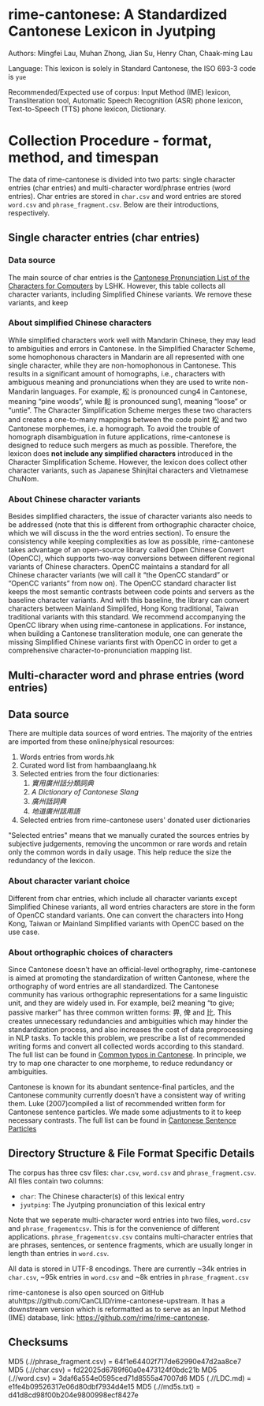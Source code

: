 # rime-cantonese: A Standardized Cantonese Lexicon in Jyutping

Authors: Mingfei Lau, Muhan Zhong, Jian Su, Henry Chan, Chaak-ming Lau

Language: This lexicon is solely in Standard Cantonese, the ISO 693-3 code is `yue`

Recommended/Expected use of corpus: Input Method (IME) lexicon, Transliteration tool, Automatic Speech Recognition (ASR) phone lexicon, Text-to-Speech (TTS) phone lexicon, Dictionary.

# Collection Procedure - format, method, and timespan

The data of rime-cantonese is divided into two parts: single character entries (char entries) and multi-character word/phrase entries (word entries). Char entries are stored in `char.csv` and word entries are stored `word.csv` and `phrase_fragment.csv`. Below are their introductions, respectively.

## Single character entries (char entries)

### Data source

The main source of char entries is the [Cantonese Pronunciation List of the Characters for Computers](https://github.com/lshk-org/jyutping-table) by LSHK. However, this table collects all character variants, including Simplified Chinese variants. We remove these variants, and keep

### About simplified Chinese characters

While simplified characters work well with Mandarin Chinese, they may lead to ambiguities and errors in Cantonese. In the Simplified Character Scheme, some homophonous characters in Mandarin are all represented with one single character, while they are non-homophonous in Cantonese. This results in a significant amount of homographs, i.e., characters with ambiguous meaning and pronunciations when they are used to write non-Mandarin languages. For example, 松 is pronounced cung4 in Cantonese, meaning “pine woods”, while 鬆 is pronounced sung1, meaning “loose” or “untie”. The Character Simplification Scheme merges these two characters and creates a one-to-many mappings between the code point 松 and two Cantonese morphemes, i.e. a homograph. To avoid the trouble of homograph disambiguation in future applications, rime-cantonese is designed to reduce such mergers as much as possible. Therefore, the lexicon does **not include any simplified characters** introduced in the Character Simplification Scheme. However, the lexicon does collect other character variants, such as Japanese Shinjitai characters and Vietnamese ChuNom.

### About Chinese character variants

Besides simplified characters, the issue of character variants also needs to be addressed (note that this is different from orthographic character choice, which we will discuss in the the word entries section). To ensure the consistency while keeping complexities as low as possible, rime-cantonese takes advantage of an open-source library called Open Chinese Convert (OpenCC), which supports two-way conversions between different regional variants of Chinese characters. OpenCC maintains a standard for all Chinese character variants (we will call it “the OpenCC standard” or “OpenCC variants” from now on). The OpenCC standard character list keeps the most semantic contrasts between code points and servers as the baseline character variants. And with this baseline, the library can convert characters between Mainland Simplifed, Hong Kong traditional, Taiwan traditional variants with this standard. We recommend accompanying the OpenCC library when using rime-cantonese in applications. For instance, when building a Cantonese transliteration module, one can generate the missing Simplified Chinese variants first with OpenCC in order to get a comprehensive character-to-pronunciation mapping list.

## Multi-character word and phrase entries (word entries)

## Data source

There are multiple data sources of word entries. The majority of the entries are imported from these online/physical resources:

1. Words entries from words.hk
1. Curated word list from hambaanglaang.hk
1. Selected entries from the four dictionaries:
   1. _實用廣州話分類詞典_
   1. _A Dictionary of Cantonese Slang_
   1. _廣州話詞典_
   1. _地道廣州話用語_
1. Selected entries from rime-cantonese users' donated user dictionaries

"Selected entries" means that we manually curated the sources entries by subjective judgements, removing the uncommon or rare words and retain only the common words in daily usage. This help reduce the size the redundancy of the lexicon.

### About character variant choice

Different from char entries, which include all character variants except Simplified Chinese variants, all word entries characters are store in the form of OpenCC standard variants. One can convert the characters into Hong Kong, Taiwan or Mainland Simplified variants with OpenCC based on the use case.

### About orthographic choices of characters

Since Cantonese doesn't have an official-level orthography, rime-cantonese is aimed at promoting the standardization of written Cantonese, where the orthography of word entries are all standardized. The Cantonese community has various orthographic representations for a same linguistic unit, and they are widely used in. For example, bei2 meaning “to give; passive marker” has three common written forms: 畀, 俾 and 比. This creates unnecessary redundancies and ambiguities which may hinder the standardization process, and also increases the cost of data preprocessing in NLP tasks. To tackle this problem, we prescribe a list of recommended writing forms and convert all collected words according to this standard. The full list can be found in [Common typos in Cantonese](https://jyutping.org/en/blog/typo/). In principle, we try to map one character to one morpheme, to reduce redundancy or ambiguities.

Cantonese is known for its abundant sentence-final particles, and the Cantonese community currently doesn’t have a consistent way of writing them. Luke (2007)compiled a list of recommended written form for Cantonese sentence particles. We made some adjustments to it to keep necessary contrasts. The full list can be found in [Cantonese Sentence Particles](https://jyutping.org/en/blog/particles/)

## Directory Structure & File Format Specific Details

The corpus has three csv files: `char.csv`, `word.csv` and `phrase_fragment.csv`. All files contain two columns:

- `char`: The Chinese character(s) of this lexical entry
- `jyutping`: The Jyutping pronunciation of this lexical entry

Note that we seperate multi-character word entries into two files, `word.csv` and `phrase_fragementcsv`. This is for the convenience of different applications. `phrase_fragementcsv.csv` contains multi-character entries that are phrases, sentences, or sentence fragments, which are usually longer in length than entries in `word.csv`.

All data is stored in UTF-8 encodings. There are currently ~34k entries in `char.csv`, ~95k entries in `word.csv` and ~8k entries in `phrase_fragment.csv`

rime-cantonese is also open sourced on GitHub atuhttps://github.com/CanCLID/rime-cantonese-upstream. It has a downstream version which is reformatted as to serve as an Input Method (IME) database, link: https://github.com/rime/rime-cantonese.

## Checksums

MD5 (.//phrase_fragment.csv) = 64f1e64402f717de62990e47d2aa8ce7
MD5 (.//char.csv) = fd22025d6789f60a0e473124f0bdc21b
MD5 (.//word.csv) = 3daf6a554e0595ced71d8555a47007d6
MD5 (.//LDC.md) = e1fe4b09526317e06d80dbf7934d4e15
MD5 (.//md5s.txt) = d41d8cd98f00b204e9800998ecf8427e
